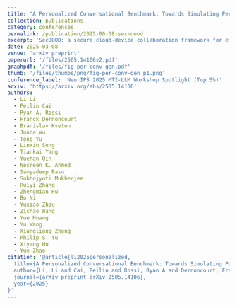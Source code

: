 ```yaml
---
title: "A Personalized Conversational Benchmark: Towards Simulating Personalized Conversations"
collection: publications
category: conferences
permalink: /publication/2025-06-08-sec-dood
excerpt: 'SecDOOD: a secure cloud-device collaboration framework for efficient on-device OOD detection without requiring device-side backpropagation'
date: 2025-03-08
venue: 'arxiv preprint'
paperurl: '/files/2505.14106v2.pdf'
graphpdf: '/files/fig-per-conv-gen.pdf'
thumb: '/files/thumbs/png/fig-per-conv-gen_p1.png'
conference_label: 'NeurIPS 2025 MTI-LLM Workshop Spotlight (Top 5%)'
arxiv: 'https://arxiv.org/abs/2505.14106'
authors:
  - Li Li
  - Peilin Cai
  - Ryan A. Rossi
  - Franck Dernoncourt
  - Branislav Kveton
  - Junda Wu
  - Tong Yu
  - Linxin Song
  - Tiankai Yang
  - Yuehan Qin
  - Nesreen K. Ahmed
  - Samyadeep Basu
  - Subhojyoti Mukherjee
  - Ruiyi Zhang
  - Zhengmian Hu
  - Bo Ni
  - Yuxiao Zhou
  - Zichao Wang
  - Yue Huang
  - Yu Wang
  - Xiangliang Zhang
  - Philip S. Yu
  - Xiyang Hu
  - Yue Zhao
citation: '@article{li2025personalized,
  title={A Personalized Conversational Benchmark: Towards Simulating Personalized Conversations},
  author={Li, Li and Cai, Peilin and Rossi, Ryan A and Dernoncourt, Franck and Kveton, Branislav and Wu, Junda and Yu, Tong and Song, Linxin and Yang, Tiankai and Qin, Yuehan and others},
  journal={arXiv preprint arXiv:2505.14106},
  year={2025}
}'
---
```

